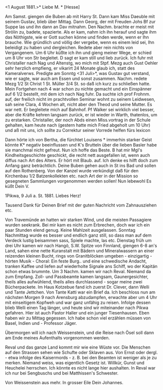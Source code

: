  <1 August 1881.>*
Liebe M. <Marie>* [Hesse]

Am Samst. giengen die Buben ab mit Harry St. Dann kam Miss Daeuble mit seinem Gustav, blieb über Mittag. Dann Georg, der mit Freuden Johs Bf zur Suppe las und ihn dann an Dav mitnahm. Den Nachm. brachte er meist mit Strölin zu, badete, spazierte. Als er kam, nahm ich ihn herauf und sagte ihm das Nöthigste, wie er Gott suchen könne und finden werde, wenn er Ihn brauche. Wie gründlich und völlig der vergebe, wenn es einem leid sei, Ihn beleidigt zu haben und dergleichen. Redete aber rein nichts von Vergangenem. Um 6 Uhr küßte ich ihn und gieng meiner Wege, er schied um 8 Uhr von Str begleitet. D sagt er kam still und lieb zurück. Ich fuhr mit Christaller nach Nag und Altenstg, wo mich mit Stpf. Mezg auch Gust Oehler sehr herzlich empfieng, er vikarirt 24 Monate glaub ich, statt des Kameralverws. Predigte am Sonntg <31 Juli>*, was Gustav gut verstand, wie er sagte, war auch am Essen und sonst zusammen. Nachm. redete Mezg 1/2 St Christ 1 St. Müller 3/4 St. so daß ich kurz zu schließen hatte. Mein Fortgehen nach 4 war schon zu nichte gemacht und ein Einspänner auf 6 1/2 bestellt, mit dem ich nach Nag fuhr. Da suchte ich prof Frohnm. auf, der freilich nicht im prachtvollen Seminar wohnt zu seinem Leidwesen, sah seine Clara, 4 Wochen alt, nicht aber den Theod und seine Mutter. Es war nett. Er begleitete mich auf Bahnhof. Pf Walker sei wirklich viel besser, aber die Kräfte kehren langsam zurück, er ist wieder in Warth, thatenlos, um zu erstarken. Christaller, der noch Abds einen Miss.vortrag in der Schule gehalten, kam heute nach (gestern hatte mich Fried abgeholt um 10 Uhr) und aß mit uns, ich sollte zu Correktur seiner Vorrede helfen fürs lexicon

Dann hörte ich von Bertha, die fürchtet Louisens <Bacmeister>* immerhin starker Geist könnte K<arl>* negativ beeinflussen und K's Brutteln über die lieben Basler habe sie manchmal nicht gefreut. Nun ich hoffe das Beste. B hat mir Mgl's Kindheitsgeschichte geschickt, die recht nett ausgefallen ist, wenn auch diffus nach Art des Alters. Er hört mit Blaub. auf. Ich denke es hilft doch zum Anfang ganz beträchtlich. Deine Buben gehen auch in St ins Bad und sollen auf den Rothenberg. Von der Kanzel wurde verkündigt daß für den Kirchenbau 1/2 Batzenkollekten etc. nach Art der in der Mission so gesegneten Sammlungen vorgenommen werden sollen! Nun lebewohl  Es küßt Dein V.



 1Pikwa, 9 Juli a. St. 1881.
Liebes Herz!

Tausend Dank für Deinen Brief mit der guten Nachricht vom Zahnausziehen etc.

Von Travemünde an hatten wir starken Wind, und die meisten Passagiere wurden seekrank. Bei mir kam es nicht zum Erbrechen, doch war ich ein paar Stunden elend genug. Keine Mahlzeit ausgelassen. Sonntag Nachmittag wurde es besser und endlich ganz still, so dass man auf dem Verdeck lustig beisammen sass, Spiele machte, las etc. Dienstag früh um drei Uhr kamen wir nach Hangö, S.W. Spitze von Finnland, giengen 6-8 an's Land, sahen eine nette Kuranstalt mit Bädern und Mineralwassern an einer reizenden kleinen Bucht, rings von Granitblöcken umgeben - einzigartig - hörten Musik - Choral: Ein feste Burg.. und eine schwedische Andacht, tranken Kaffee und liefen auf wiederholte Signale ans Schiff, wo der Kapitän schon etwas brummte. Um 3 Nachm. kamen wir nach Reval. Niemand da zum Empfang. Zoll- und Passbeamte kamen langsam, Gaunergesichter, theils alles aufwühlend, theils alles durchlassend - sogar meine zwei Bücherpackete. Im Haus Kotzebue fand ich zuerst Dr. Clever, dann Welli und Tante Jettchen. Von Tante Katti war ein Brief da. Ich beschloss nun am nächsten Morgen 9 nach Arensburg abzudampfen, erwachte aber um 4 Uhr mit einseitigem Kopfweh und war ganz unfähig zu reisen. Infolge dessen blieb Welli einen Tag länger, und heute sind wir miteinander nach Pikwa gefahren. Hier ist auch Pastor Haller und ein junger Tiesenhausen. Eben haben wir zu Mittag gegessen. Ich habe schon viel erzählen müssen von Basel, Indien und - Professor Jäger.

Übermorgen will ich nach Weissenstein, und die Reise nach Ösel soll dann am Ende meines Aufenthalts vorgenommen werden.

Reval und das ganze Land kommt mir wie eine Wüste vor. Die Menschen auf den Strassen sehen wie Schufte oder Sklaven aus. Von Ernst oder dergl. - etwa infolge des Kaisermords - z. B. bei den Beamten ist weniger als je zu merken. Niemand weiss, was eigentlich Gesetz ist. Willkür, Gunst und Heuchelei herrschen. Ich könnte es nicht lange hier aushalten. In Reval war ich nur bei Sengbuschs und bei Matthissen's Schwester.

Von Weissenstein aus mehr. In grosser Eile
 Dein Johannes.
